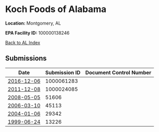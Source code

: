 # Koch Foods of Alabama

**Location:** Montgomery, AL

**EPA Facility ID:** 100000138246

[Back to AL Index](../../index.md)

## Submissions

| Date | Submission ID | Document Control Number |
|------|--------------|-------------------------|
| [2016-12-06](submissions/1000061283.md) | 1000061283 |  |
| [2011-12-08](submissions/1000024085.md) | 1000024085 |  |
| [2008-05-05](submissions/51606.md) | 51606 |  |
| [2006-03-10](submissions/45113.md) | 45113 |  |
| [2004-01-06](submissions/29342.md) | 29342 |  |
| [1999-06-24](submissions/13226.md) | 13226 |  |
